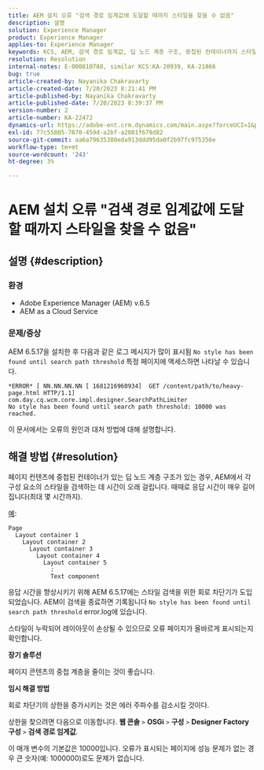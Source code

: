 ```yaml
---
title: AEM 설치 오류 "검색 경로 임계값에 도달할 때까지 스타일을 찾을 수 없음"
description: 설명
solution: Experience Manager
product: Experience Manager
applies-to: Experience Manager
keywords: KCS, AEM, 검색 경로 임계값, 딥 노드 계층 구조, 중첩된 컨테이너까지 스타일을 찾을 수 없음
resolution: Resolution
internal-notes: E-000810788, similar KCS:KA-20939, KA-21866
bug: true
article-created-by: Nayanika Chakravarty
article-created-date: 7/20/2023 8:21:41 PM
article-published-by: Nayanika Chakravarty
article-published-date: 7/20/2023 8:39:37 PM
version-number: 2
article-number: KA-22472
dynamics-url: https://adobe-ent.crm.dynamics.com/main.aspx?forceUCI=1&pagetype=entityrecord&etn=knowledgearticle&id=25b2de03-3b27-ee11-9966-6045bd006149
exl-id: 77c55805-7870-459d-a2bf-a2081f679d82
source-git-commit: aa6a79635380eda913ddd95da0f2b97fc975356e
workflow-type: tm+mt
source-wordcount: '243'
ht-degree: 3%

---
```


# AEM 설치 오류 &quot;검색 경로 임계값에 도달할 때까지 스타일을 찾을 수 없음&quot;

## 설명 {#description}


### 환경

- Adobe Experience Manager (AEM) v.6.5
- AEM as a Cloud Service


### 문제/증상

AEM 6.5.17을 설치한 후 다음과 같은 로그 메시지가 많이 표시됨 `No style has been found until search path threshold` 특정 페이지에 액세스하면 나타날 수 있습니다.


```
*ERROR* [ NN.NN.NN.NN [ 1681216960934]  GET /content/path/to/heavy-page.html HTTP/1.1]  com.day.cq.wcm.core.impl.designer.SearchPathLimiter 
No style has been found until search path threshold: 10000 was reached.
```


이 문서에서는 오류의 원인과 대처 방법에 대해 설명합니다.


## 해결 방법 {#resolution}


페이지 컨텐츠에 중첩된 컨테이너가 있는 딥 노드 계층 구조가 있는 경우, AEM에서 각 구성 요소의 스타일을 검색하는 데 시간이 오래 걸립니다. 때때로 응답 시간이 매우 길어집니다(최대 몇 시간까지).

<u>예</u>:


```
Page
  Layout container 1
    Layout container 2
      Layout container 3
        Layout container 4
          Layout container 5
            :
            Text component
```


응답 시간을 향상시키기 위해 AEM 6.5.17에는 스타일 검색을 위한 회로 차단기가 도입되었습니다. AEM이 검색을 종료하면 기록됩니다 `No style has been found until search path threshold` error.log에 있습니다.

스타일이 누락되어 레이아웃이 손상될 수 있으므로 오류 페이지가 올바르게 표시되는지 확인합니다.

<b>장기 솔루션</b>

페이지 콘텐츠의 중첩 계층을 줄이는 것이 좋습니다.

<b>임시 해결 방법</b>

회로 차단기의 상한을 증가시키는 것은 에러 주파수를 감소시킬 것이다.

상한을 찾으려면 다음으로 이동합니다. <b>웹 콘솔</b> `>`  <b>OSGi</b> `>`  <b>구성</b> `>`  <b>Designer Factory 구성</b> `>`  <b>검색 경로 임계값</b>.

이 매개 변수의 기본값은 10000입니다. 오류가 표시되는 페이지에 성능 문제가 없는 경우 큰 숫자(예: 1000000)로도 문제가 없습니다.
